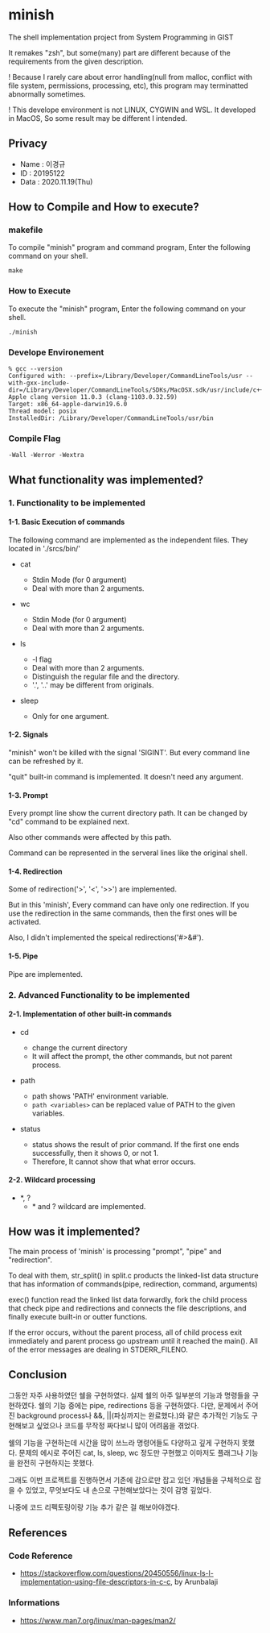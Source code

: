 # minish

The shell implementation project from System Programming in GIST

It remakes "zsh", but some(many) part are different because of the requirements from the given description.

! Because I rarely care about error handling(null from malloc, conflict with file system, permissions, processing, etc), this program may terminatted abnormally sometimes.

! This develope environment is not LINUX, CYGWIN and WSL. It developed in MacOS, So some result may be different I intended.

## Privacy

- Name	: 이경규
- ID	: 20195122
- Data	: 2020.11.19(Thu)

## How to Compile and How to execute?

### makefile

To compile "minish" program and command program, Enter the following command on your shell.
```
make
```

### How to Execute

To execute the "minish" program, Enter the following command on your shell.

```
./minish
```

### Develope Environement

```
% gcc --version
Configured with: --prefix=/Library/Developer/CommandLineTools/usr --with-gxx-include-dir=/Library/Developer/CommandLineTools/SDKs/MacOSX.sdk/usr/include/c++/4.2.1
Apple clang version 11.0.3 (clang-1103.0.32.59)
Target: x86_64-apple-darwin19.6.0
Thread model: posix
InstalledDir: /Library/Developer/CommandLineTools/usr/bin
```

### Compile Flag
```
-Wall -Werror -Wextra
```

## What functionality was implemented?

### 1. Functionality to be implemented

#### 1-1. Basic Execution of commands

The following command are implemented as the independent files. They located in './srcs/bin/'

- cat
	* Stdin Mode (for 0 argument)
	* Deal with more than 2 arguments.

- wc
	* Stdin Mode (for 0 argument)
	* Deal with more than 2 arguments.

- ls
	* -l flag
	* Deal with more than 2 arguments.
	* Distinguish the regular file and the directory.
	* '.', '..' may be different from originals.

- sleep
	* Only for one argument.

#### 1-2. Signals

"minish" won't be killed with the signal 'SIGINT'. But every command line can be refreshed by it.

"quit" built-in command is implemented. It doesn't need any argument.

#### 1-3. Prompt

Every prompt line show the current directory path. It can be changed by "cd" command to be explained next.

Also other commands were affected by this path.

Command can be represented in the serveral lines like the original shell.

#### 1-4. Redirection

Some of redirection('>', '<', '>>') are implemented. 

But in this 'minish', Every command can have only one redirection. If you use the redirection in the same commands, then the first ones will be activated.

Also, I didn't implemented the speical redirections('#>&#').

#### 1-5. Pipe

Pipe are implemented. 

### 2. Advanced Functionality to be implemented

#### 2-1. Implementation of other built-in commands

- cd
	* change the current directory
	* It will affect the prompt, the other commands, but not parent process.

- path
	* path shows 'PATH' environment variable.
	* ```path <variables>``` can be replaced value of PATH to the given variables.

- status
	* status shows the result of prior command. If the first one ends successfully, then it shows 0, or not 1.
	* Therefore, It cannot show that what error occurs.

#### 2-2. Wildcard processing

- \*, ?
	* \* and ? wildcard are implemented.

## How was it implemented?

The main process of 'minish' is processing "prompt", "pipe" and "redirection".

To deal with them, str_split() in split.c products the linked-list data structure that has information of commands(pipe, redirection, command, arguments)

exec() function read the linked list data forwardly, fork the child process that check pipe and redirections and connects the file descriptions, and finally execute built-in or outter functions.

If the error occurs, without the parent process, all of child process exit immediately and parent process go upstream until it reached the main().
All of the error messages are dealing in STDERR_FILENO.

## Conclusion

그동안 자주 사용하였던 쉘을 구현하였다.
실제 쉘의 아주 일부분의 기능과 명령들을 구현하였다.
쉘의 기능 중에는 pipe, redirections 등을 구현하였다. 다만, 문제에서 주어진 background process나 &&, ||(파싱까지는 완료했다.)와 같은 추가적인 기능도 구현해보고 싶었으나 코드를 무작정 짜다보니 많이 어려움을 겪었다.

쉘의 기능을 구현하는데 시간을 많이 쓰느라 명령어들도 다양하고 깊게 구현하지 못했다. 문제의 에시로 주어진 cat, ls, sleep, wc 정도만 구현했고 이마저도 플래그나 기능을 완전히 구현하지는 못했다.

그래도 이번 프로젝트를 진행하면서 기존에 감으로만 잡고 있던 개념들을 구체적으로 잡을 수 있었고,
무엇보다도 내 손으로 구현해보았다는 것이 감명 깊었다.

나중에 코드 리펙토링이랑 기능 추가 같은 걸 해보아야겠다.

## References

### Code Reference
- https://stackoverflow.com/questions/20450556/linux-ls-l-implementation-using-file-descriptors-in-c-c, by Arunbalaji

### Informations
- https://www.man7.org/linux/man-pages/man2/



